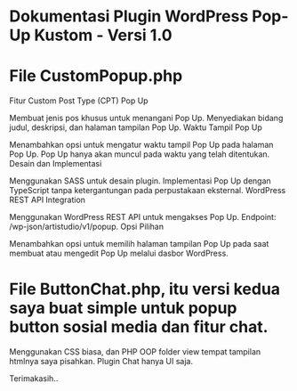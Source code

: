# Dokumentasi Plugin WordPress Pop-Up Kustom - Versi 1.0
# File CustomPopup.php
Fitur
Custom Post Type (CPT) Pop Up

Membuat jenis pos khusus untuk menangani Pop Up.
Menyediakan bidang judul, deskripsi, dan halaman tampilan Pop Up.
Waktu Tampil Pop Up

Menambahkan opsi untuk mengatur waktu tampil Pop Up pada halaman Pop Up.
Pop Up hanya akan muncul pada waktu yang telah ditentukan.
Desain dan Implementasi

Menggunakan SASS untuk desain plugin.
Implementasi Pop Up dengan TypeScript tanpa ketergantungan pada perpustakaan eksternal.
WordPress REST API Integration

Menggunakan WordPress REST API untuk mengakses Pop Up.
Endpoint: /wp-json/artistudio/v1/popup.
Opsi Pilihan

Menambahkan opsi untuk memilih halaman tampilan Pop Up pada saat membuat atau mengedit Pop Up melalui dasbor WordPress.

# File ButtonChat.php, itu versi kedua saya buat simple untuk popup button sosial media dan fitur chat.
Menggunakan CSS biasa, dan PHP OOP
folder view tempat tampilan htmlnya saya pisahkan.
Plugin Chat hanya UI saja.

Terimakasih..